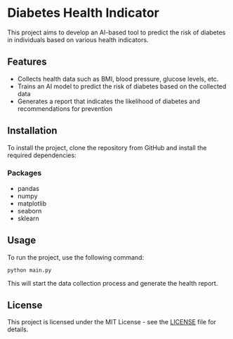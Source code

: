 # Diabetes Health Indicator

This project aims to develop an AI-based tool to predict the risk of diabetes in individuals based on various health indicators.

## Features

- Collects health data such as BMI, blood pressure, glucose levels, etc.
- Trains an AI model to predict the risk of diabetes based on the collected data
- Generates a report that indicates the likelihood of diabetes and recommendations for prevention

## Installation

To install the project, clone the repository from GitHub and install the required dependencies:

### Packages
- pandas
- numpy
- matplotlib
- seaborn
- sklearn

## Usage

To run the project, use the following command:

```
python main.py
```

This will start the data collection process and generate the health report.

## License

This project is licensed under the MIT License - see the [LICENSE](LICENSE) file for details.
